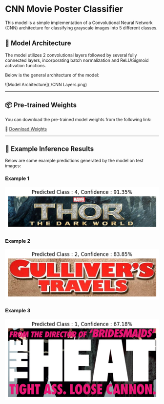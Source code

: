 # CNN Movie Poster Classifier

This model is a simple implementation of a Convolutional Neural Network (CNN) architecture for classifying grayscale images into 5 different classes.

## 🔧 Model Architecture

The model utilizes 2 convolutional layers followed by several fully connected layers, incorporating batch normalization and ReLU/Sigmoid activation functions.

Below is the general architecture of the model:

![Model Architecture](./CNN Layers.png)  
<!-- <sub>*Gambar ini harus disimpan di `assets/model_architecture.png`*</sub> -->

---

## 📦 Pre-trained Weights

You can download the pre-trained model weights from the following link:

🔗 [Download Weights](https://simpan.ugm.ac.id/s/DAFm1xPixsM0s3x)

---

## 🧪 Example Inference Results

Below are some example predictions generated by the model on test images:

### Example 1
![Inference Example 1](saved_inference/Inference_Result_test_photo6.png)

### Example 2
![Inference Example 2](saved_inference/Inference_Result_test_photo10.png)

### Example 3
![Inference Example 3](saved_inference/Inference_Result_test_photo8.png)

